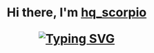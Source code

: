 <h1 align="center">Hi there, I'm <a href="https://t.me/HQ_scorpio" target="_blank">hq_scorpio</a> 


[![Typing SVG](https://readme-typing-svg.herokuapp.com?color=%2336BCF7&lines=information+security+student)](https://git.io/typing-svg)
